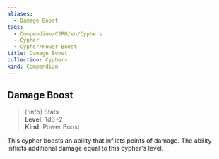 ```yaml
---
aliases:
  - Damage Boost
tags:
  - Compendium/CSRD/en/Cyphers
  - Cypher
  - Cypher/Power-Boost
title: Damage Boost
collection: Cyphers
kind: Compendium
---
```

## Damage Boost  
>[!info] Stats  
> **Level:** 1d6+2  
> **Kind:** Power Boost
  
This cypher boosts an ability that inflicts points of damage. The ability inflicts additional damage equal to this cypher's level.